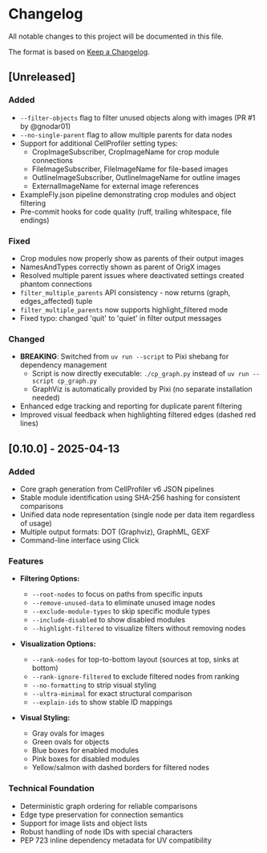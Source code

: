 # Changelog

All notable changes to this project will be documented in this file.

The format is based on [Keep a Changelog](https://keepachangelog.com/en/1.1.0/).

## [Unreleased]

### Added
- `--filter-objects` flag to filter unused objects along with images (PR #1 by @gnodar01)
- `--no-single-parent` flag to allow multiple parents for data nodes
- Support for additional CellProfiler setting types:
  - CropImageSubscriber, CropImageName for crop module connections
  - FileImageSubscriber, FileImageName for file-based images
  - OutlineImageSubscriber, OutlineImageName for outline images
  - ExternalImageName for external image references
- ExampleFly.json pipeline demonstrating crop modules and object filtering
- Pre-commit hooks for code quality (ruff, trailing whitespace, file endings)

### Fixed
- Crop modules now properly show as parents of their output images
- NamesAndTypes correctly shown as parent of OrigX images
- Resolved multiple parent issues where deactivated settings created phantom connections
- `filter_multiple_parents` API consistency - now returns (graph, edges_affected) tuple
- `filter_multiple_parents` now supports highlight_filtered mode
- Fixed typo: changed 'quit' to 'quiet' in filter output messages

### Changed
- **BREAKING**: Switched from `uv run --script` to Pixi shebang for dependency management
  - Script is now directly executable: `./cp_graph.py` instead of `uv run --script cp_graph.py`
  - GraphViz is automatically provided by Pixi (no separate installation needed)
- Enhanced edge tracking and reporting for duplicate parent filtering
- Improved visual feedback when highlighting filtered edges (dashed red lines)

## [0.10.0] - 2025-04-13

### Added
- Core graph generation from CellProfiler v6 JSON pipelines
- Stable module identification using SHA-256 hashing for consistent comparisons
- Unified data node representation (single node per data item regardless of usage)
- Multiple output formats: DOT (Graphviz), GraphML, GEXF
- Command-line interface using Click

### Features
- **Filtering Options:**
  - `--root-nodes` to focus on paths from specific inputs
  - `--remove-unused-data` to eliminate unused image nodes
  - `--exclude-module-types` to skip specific module types
  - `--include-disabled` to show disabled modules
  - `--highlight-filtered` to visualize filters without removing nodes

- **Visualization Options:**
  - `--rank-nodes` for top-to-bottom layout (sources at top, sinks at bottom)
  - `--rank-ignore-filtered` to exclude filtered nodes from ranking
  - `--no-formatting` to strip visual styling
  - `--ultra-minimal` for exact structural comparison
  - `--explain-ids` to show stable ID mappings

- **Visual Styling:**
  - Gray ovals for images
  - Green ovals for objects
  - Blue boxes for enabled modules
  - Pink boxes for disabled modules
  - Yellow/salmon with dashed borders for filtered nodes

### Technical Foundation
- Deterministic graph ordering for reliable comparisons
- Edge type preservation for connection semantics
- Support for image lists and object lists
- Robust handling of node IDs with special characters
- PEP 723 inline dependency metadata for UV compatibility
